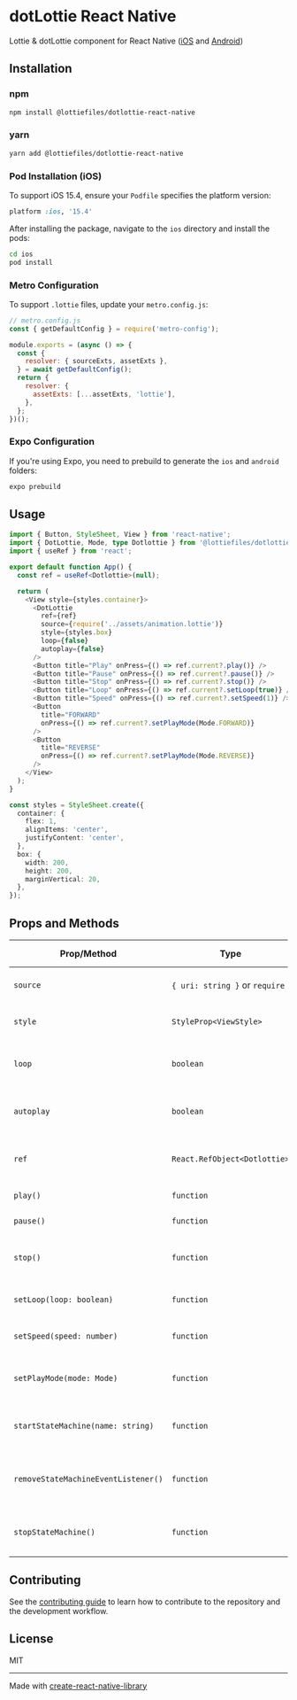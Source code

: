 # dotLottie React Native

Lottie & dotLottie component for React Native ([iOS](https://github.com/LottieFiles/dotlottie-ios/) and [Android](https://github.com/LottieFiles/dotlottie-android/))

## Installation

### npm

```sh
npm install @lottiefiles/dotlottie-react-native
```

### yarn

```sh
yarn add @lottiefiles/dotlottie-react-native
```

### Pod Installation (iOS)

To support iOS 15.4, ensure your `Podfile` specifies the platform version:

```ruby
platform :ios, '15.4'
```

After installing the package, navigate to the `ios` directory and install the pods:

```sh
cd ios
pod install
```

### Metro Configuration

To support `.lottie` files, update your `metro.config.js`:

```javascript
// metro.config.js
const { getDefaultConfig } = require('metro-config');

module.exports = (async () => {
  const {
    resolver: { sourceExts, assetExts },
  } = await getDefaultConfig();
  return {
    resolver: {
      assetExts: [...assetExts, 'lottie'],
    },
  };
})();
```

### Expo Configuration

If you're using Expo, you need to prebuild to generate the `ios` and `android` folders:

```sh
expo prebuild
```

## Usage

```ts
import { Button, StyleSheet, View } from 'react-native';
import { DotLottie, Mode, type Dotlottie } from '@lottiefiles/dotlottie-react-native';
import { useRef } from 'react';

export default function App() {
  const ref = useRef<Dotlottie>(null);

  return (
    <View style={styles.container}>
      <DotLottie
        ref={ref}
        source={require('../assets/animation.lottie')}
        style={styles.box}
        loop={false}
        autoplay={false}
      />
      <Button title="Play" onPress={() => ref.current?.play()} />
      <Button title="Pause" onPress={() => ref.current?.pause()} />
      <Button title="Stop" onPress={() => ref.current?.stop()} />
      <Button title="Loop" onPress={() => ref.current?.setLoop(true)} />
      <Button title="Speed" onPress={() => ref.current?.setSpeed(1)} />
      <Button
        title="FORWARD"
        onPress={() => ref.current?.setPlayMode(Mode.FORWARD)}
      />
      <Button
        title="REVERSE"
        onPress={() => ref.current?.setPlayMode(Mode.REVERSE)}
      />
    </View>
  );
}

const styles = StyleSheet.create({
  container: {
    flex: 1,
    alignItems: 'center',
    justifyContent: 'center',
  },
  box: {
    width: 200,
    height: 200,
    marginVertical: 20,
  },
});
```

## Props and Methods

| Prop/Method                         | Type                           | Default Value | Description                                                       |
| ----------------------------------- | ------------------------------ | ------------- | ----------------------------------------------------------------- |
| `source`                            | `{ uri: string }` or `require` | **Required**  | Specifies the animation file to be loaded.                        |
| `style`                             | `StyleProp<ViewStyle>`         | `undefined`   | Custom styles for the animation container.                        |
| `loop`                              | `boolean`                      | `false`       | Determines if the animation should loop continuously.             |
| `autoplay`                          | `boolean`                      | `false`       | Determines if the animation should start playing automatically.   |
| `ref`                               | `React.RefObject<Dotlottie>`   | `null`        | Reference to control the animation programmatically.              |
| `play()`                            | `function`                     | N/A           | Starts playing the animation.                                     |
| `pause()`                           | `function`                     | N/A           | Pauses the animation.                                             |
| `stop()`                            | `function`                     | N/A           | Stops the animation and resets to the beginning.                  |
| `setLoop(loop: boolean)`            | `function`                     | N/A           | Sets the looping behavior of the animation.                       |
| `setSpeed(speed: number)`           | `function`                     | N/A           | Sets the playback speed of the animation.                         |
| `setPlayMode(mode: Mode)`           | `function`                     | N/A           | Sets the play mode (`FORWARD` or `REVERSE`) of the animation.     |
| `startStateMachine(name: string)`   | `function`                     | N/A           | Initiates a state machine by name for advanced animation control. |
| `removeStateMachineEventListener()` | `function`                     | N/A           | Removes event listeners associated with the state machine.        |
| `stopStateMachine()`                | `function`                     | N/A           | Stops the state machine controlling the animation.                |

## Contributing

See the [contributing guide](CONTRIBUTING.md) to learn how to contribute to the repository and the development workflow.

## License

MIT

---

Made with [create-react-native-library](https://github.com/callstack/react-native-builder-bob)
